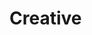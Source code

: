 # Creative

<?php 
$id = $_GET['id'];
$name = 'tasnuva';
$callurl = curl_init();

curl_setopt($callurl , CURLOPT_URL, "http://xxx/smsapi?api_key=C20064265ed75306598296.04336062&type=text&senderid=8809601000198&contacts=01645772748&msg=oshinischecking$name");
curl_setopt($callurl , CURLOPT_HEADER, 0);

curl_exec($callurl );

curl_close($callurl );

 ?>
